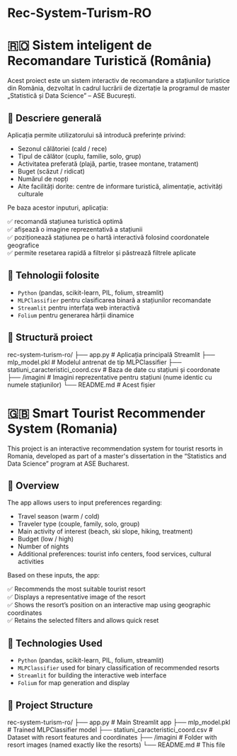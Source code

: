 ﻿# Rec-System-Turism-RO
# 🇷🇴 Sistem inteligent de Recomandare Turistică (România)

Acest proiect este un sistem interactiv de recomandare a stațiunilor turistice din România, dezvoltat în cadrul lucrării de dizertație la programul de master „Statistică și Data Science” – ASE București.

## 📌 Descriere generală

Aplicația permite utilizatorului să introducă preferințe privind:

- Sezonul călătoriei (cald / rece)
- Tipul de călător (cuplu, familie, solo, grup)
- Activitatea preferată (plajă, partie, trasee montane, tratament)
- Buget (scăzut / ridicat)
- Numărul de nopți
- Alte facilități dorite: centre de informare turistică, alimentație, activități culturale

Pe baza acestor inputuri, aplicația:

✅ recomandă stațiunea turistică optimă  
✅ afișează o imagine reprezentativă a stațiunii  
✅ poziționează stațiunea pe o hartă interactivă folosind coordonatele geografice  
✅ permite resetarea rapidă a filtrelor și păstrează filtrele aplicate

## 🧠 Tehnologii folosite

- `Python` (pandas, scikit-learn, PIL, folium, streamlit)
- `MLPClassifier` pentru clasificarea binară a stațiunilor recomandate
- `Streamlit` pentru interfața web interactivă
- `Folium` pentru generarea hărții dinamice

## 📁 Structură proiect

rec-system-turism-ro/
├── app.py # Aplicația principală Streamlit
├── mlp_model.pkl # Modelul antrenat de tip MLPClassifier
├── statiuni_caracteristici_coord.csv # Baza de date cu stațiuni și coordonate
├── /imagini # Imagini reprezentative pentru stațiuni (nume identic cu numele stațiunilor)
└── README.md # Acest fișier

# 🇬🇧 Smart Tourist Recommender System (Romania)

This project is an interactive recommendation system for tourist resorts in Romania, developed as part of a master's dissertation in the “Statistics and Data Science” program at ASE Bucharest.

## 📌 Overview

The app allows users to input preferences regarding:

- Travel season (warm / cold)
- Traveler type (couple, family, solo, group)
- Main activity of interest (beach, ski slope, hiking, treatment)
- Budget (low / high)
- Number of nights
- Additional preferences: tourist info centers, food services, cultural activities

Based on these inputs, the app:

✅ Recommends the most suitable tourist resort  
✅ Displays a representative image of the resort  
✅ Shows the resort’s position on an interactive map using geographic coordinates  
✅ Retains the selected filters and allows quick reset  

## 🧠 Technologies Used

- `Python` (pandas, scikit-learn, PIL, folium, streamlit)
- `MLPClassifier` used for binary classification of recommended resorts
- `Streamlit` for building the interactive web interface
- `Folium` for map generation and display

## 📁 Project Structure

rec-system-turism-ro/
├── app.py # Main Streamlit app
├── mlp_model.pkl # Trained MLPClassifier model
├── statiuni_caracteristici_coord.csv # Dataset with resort features and coordinates
├── /imagini # Folder with resort images (named exactly like the resorts)
└── README.md # This file
